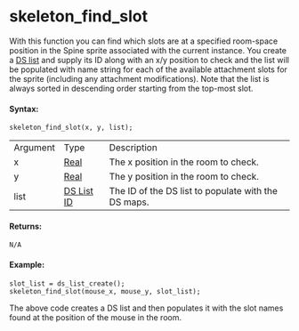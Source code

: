 # skeleton_find_slot

With this function you can find which slots are at a specified
room-space position in the Spine sprite associated with the current
instance. You create a [DS
list](../../../../Data_Structures/DS_Lists/DS_Lists) and supply its
ID along with an x/y position to check and the list will be populated
with name string for each of the available attachment slots for the
sprite (including any attachment modifications). Note that the list is
always sorted in descending order starting from the top-most slot.

#### Syntax:

``` gml
skeleton_find_slot(x, y, list);
```

|          |                                                                                                                   |                                                     |
|----------|-------------------------------------------------------------------------------------------------------------------|-----------------------------------------------------|
| Argument | Type                                                                                                              | Description                                         |
| x        |  [Real](../../../../../../../GameMaker_Language/GML_Overview/Data_Types)                                      | The x position in the room to check.                |
| y        |  [Real](../../../../../../../GameMaker_Language/GML_Overview/Data_Types)                                      | The y position in the room to check.                |
| list     |  [DS List ID](../../../../../../../GameMaker_Language/GML_Reference/Data_Structures/DS_Lists/ds_list_create)  | The ID of the DS list to populate with the DS maps. |

#### Returns:

``` gml
N/A
```

#### Example:

``` gml
slot_list = ds_list_create();
skeleton_find_slot(mouse_x, mouse_y, slot_list);
```

The above code creates a DS list and then populates it with the slot
names found at the position of the mouse in the room.
